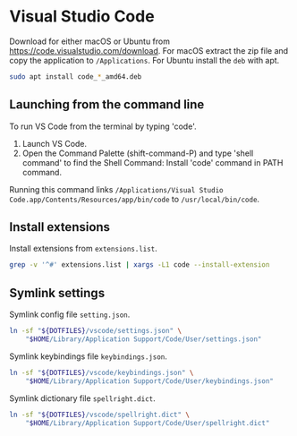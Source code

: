 Visual Studio Code
==================

Download for either macOS or Ubuntu from
<https://code.visualstudio.com/download>.
For macOS extract the zip file and copy the application to `/Applications`.
For Ubuntu install the `deb` with apt.

```bash
sudo apt install code_*_amd64.deb
```

Launching from the command line
-------------------------------

To run VS Code from the terminal by typing 'code'.

1. Launch VS Code.
2. Open the Command Palette (shift-command-P) and
type 'shell command' to find the Shell Command:
Install 'code' command in PATH command.

Running this command links
`/Applications/Visual Studio Code.app/Contents/Resources/app/bin/code`
to
`/usr/local/bin/code`.

Install extensions
------------------

Install extensions from `extensions.list`.

```bash
grep -v '^#' extensions.list | xargs -L1 code --install-extension
```

Symlink settings
----------------

Symlink config file `setting.json`.

```bash
ln -sf "${DOTFILES}/vscode/settings.json" \
    "$HOME/Library/Application Support/Code/User/settings.json"
```

Symlink keybindings file `keybindings.json`.

```bash
ln -sf "${DOTFILES}/vscode/keybindings.json" \
    "$HOME/Library/Application Support/Code/User/keybindings.json"
```

Symlink dictionary file `spellright.dict`.

```bash
ln -sf "${DOTFILES}/vscode/spellright.dict" \
    "$HOME/Library/Application Support/Code/User/spellright.dict"
```
